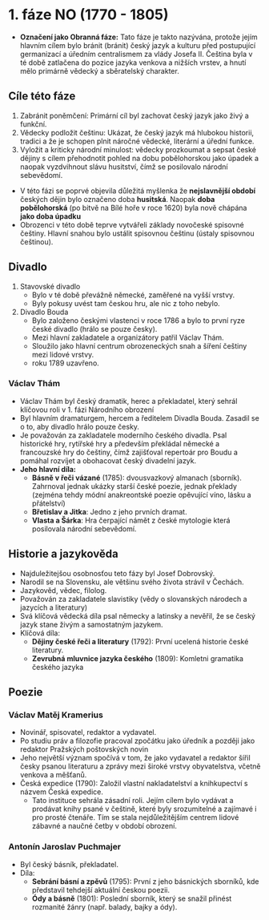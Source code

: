 # 1. fáze NO (1770 - 1805)

- **Označení jako Obranná fáze:** Tato fáze je takto nazývána, protože jejím hlavním cílem bylo bránit (bránit) český jazyk a kulturu před postupující germanizací a úředním centralismem za vlády Josefa II. Čeština byla v té době zatlačena do pozice jazyka venkova a nižších vrstev, a hnutí mělo primárně vědecký a sběratelský charakter.

## Cíle této fáze

1. Zabránit poněmčení: Primární cíl byl zachovat český jazyk jako živý a funkční.
2. Vědecky podložit češtinu: Ukázat, že český jazyk má hlubokou historii, tradici a že je schopen plnit náročné vědecké, literární a úřední funkce.
3. Vyložit a kriticky národní minulost: vědecky prozkoumat a sepsat české dějiny s cílem přehodnotit pohled na dobu pobělohorskou jako úpadek a naopak vyzdvihnout slávu husitství, čímž se posilovalo národní sebevědomí.

- V této fázi se poprvé objevila důležitá myšlenka že **nejslavnější období** českých dějin bylo označeno doba **husitská**. Naopak **doba pobělohorská** (po bitvě na Bílé hoře v roce 1620) byla nově chápána **jako doba úpadku**
- Obrozenci v této době teprve vytvářeli základy novočeské spisovné češtiny. Hlavní snahou bylo ustálit spisovnou češtinu (ústaly spisovnou češtinou).

## Divadlo

1. Stavovské divadlo
   - Bylo v té době převážně německé, zaměřené na vyšší vrstvy.
   - Byly pokusy uvést tam českou hru, ale nic z toho nebylo. 
2. Divadlo Bouda
   - Bylo založeno českými vlastenci v roce 1786 a bylo to první ryze české divadlo (hrálo se pouze česky).
   - Mezi hlavní zakladatele a organizátory patřil Václav Thám.
   - Sloužilo jako hlavní centrum obrozeneckých snah a šíření češtiny mezi lidové vrstvy.
   - roku 1789 uzavřeno.

### Václav Thám

- Václav Thám byl český dramatik, herec a překladatel, který sehrál klíčovou roli v 1. fázi Národního obrození
- Byl hlavním dramaturgem, hercem a ředitelem Divadla Bouda. Zasadil se o to, aby divadlo hrálo pouze česky.
- Je považován za zakladatele moderního českého divadla. Psal historické hry, rytířské hry a především překládal německé a francouzské hry do češtiny, čímž zajišťoval repertoár pro Boudu a pomáhal rozvíjet a obohacovat český divadelní jazyk.
- **Jeho hlavní díla:**
  - **Básně v řeči vázané** (1785): dvousvazkový almanach (sborník). Zahrnoval jednak ukázky starší české poezie, jednak překlady (zejména tehdy módní anakreontské poezie opěvující víno, lásku a přátelství)
  - **Břetislav a Jitka**: Jedno z jeho prvních dramat.
  - **Vlasta a Šárka**: Hra čerpající námět z české mytologie která posilovala národní sebevědomí.

## Historie a jazykověda

- Najduležitejšou osobnosťou teto fázy byl Josef Dobrovský.
- Narodil se na Slovensku, ale většinu svého života strávil v Čechách.
- Jazykověd, vědec, filolog.
- Považován za zakladatele slavistiky (vědy o slovanských národech a jazycích a literatury)
- Svá klíčová vědecká díla psal německy a latinsky a nevěřil, že se český jazyk stane živým a samostatným jazykem.
- Klíčová díla:
  - **Dějiny české řeči a literatury** (1792): První ucelená historie české literatury.
  - **Zevrubná mluvnice jazyka českého** (1809): Komletni gramatika českého jazyka

## Poezie 

### Václav Matěj Kramerius

- Novinář, spisovatel, redaktor a vydavatel.
- Po studiu práv a filozofie pracoval zpočátku jako úředník a později jako redaktor Pražských poštovských novin
- Jeho největší význam spočívá v tom, že jako vydavatel a redaktor šířil česky psanou literaturu a zprávy mezi široké vrstvy obyvatelstva, včetně venkova a měšťanů.
- Česká expedice (1790): Založil vlastní nakladatelství a knihkupectví s názvem Česká expedice.
  - Tato instituce sehrála zásadní roli. Jejím cílem bylo vydávat a prodávat knihy psané v češtině, které byly srozumitelné a zajímavé i pro prosté čtenáře. Tím se stala nejdůležitějším centrem lidové zábavné a naučné četby v období obrození.

### Antonín Jaroslav Puchmajer

- Byl český básník, překladatel.
- Díla:
  - **Sebrání básní a zpěvů** (1795): První z jeho básnických sborníků, kde představil tehdejší aktuální českou poezii.
  - **Ódy a básně** (1801): Poslední sborník, který se snažil přinést rozmanité žánry (např. balady, bajky a ódy).
